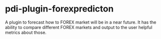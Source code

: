 # pdi-plugin-forexpredicton
A plugin to forecast how to FOREX market will be in a near future. It has the ability to compare different FOREX markets and output to the user helpful metrics about those.
